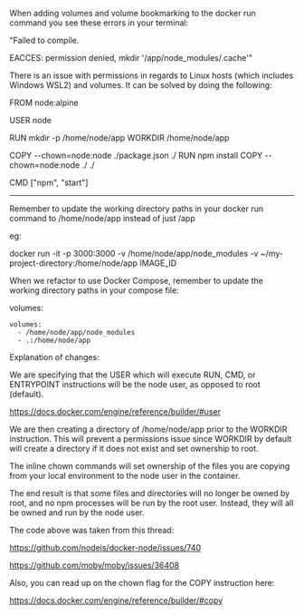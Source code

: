 When adding volumes and volume bookmarking to the docker run command you see these errors in your terminal:

"Failed to compile.

EACCES: permission denied, mkdir '/app/node_modules/.cache'"

There is an issue with permissions in regards to Linux hosts (which includes Windows WSL2) and volumes. It can be solved by doing the following:

FROM node:alpine

USER node

RUN mkdir -p /home/node/app
WORKDIR /home/node/app

COPY --chown=node:node ./package.json ./
RUN npm install
COPY --chown=node:node ./ ./

CMD ["npm", "start"]

---

Remember to update the working directory paths in your docker run command to /home/node/app instead of just /app

eg:

docker run -it -p 3000:3000 -v /home/node/app/node_modules -v ~/my-project-directory:/home/node/app IMAGE_ID

When we refactor to use Docker Compose, remember to update the working directory paths in your compose file:

volumes:

    volumes:
      - /home/node/app/node_modules
      - .:/home/node/app

Explanation of changes:

We are specifying that the USER which will execute RUN, CMD, or ENTRYPOINT instructions will be the node user, as opposed to root (default).

https://docs.docker.com/engine/reference/builder/#user

We are then creating a directory of /home/node/app prior to the WORKDIR instruction. This will prevent a permissions issue since WORKDIR by default will create a directory if it does not exist and set ownership to root.

The inline chown commands will set ownership of the files you are copying from your local environment to the node user in the container.

The end result is that some files and directories will no longer be owned by root, and no npm processes will be run by the root user. Instead, they will all be owned and run by the node user.

The code above was taken from this thread:

https://github.com/nodejs/docker-node/issues/740

https://github.com/moby/moby/issues/36408

Also, you can read up on the chown flag for the COPY instruction here:

https://docs.docker.com/engine/reference/builder/#copy
